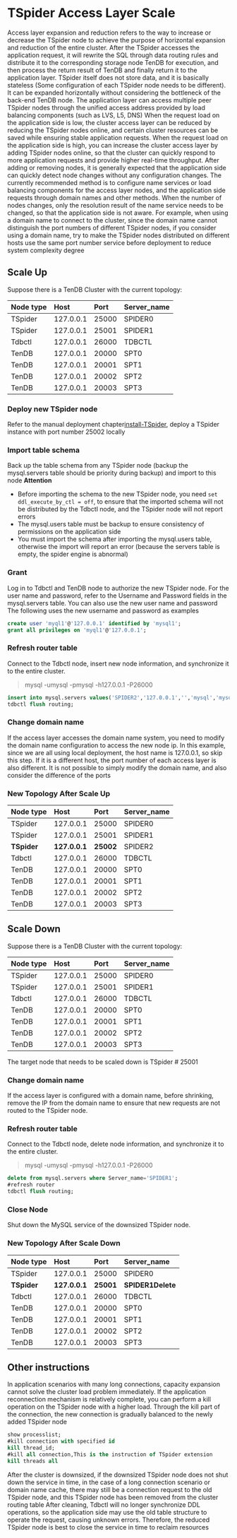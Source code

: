 # TSpider Access Layer Scale
Access layer expansion and reduction refers to the way to increase or decrease the TSpider node to achieve the purpose of horizontal expansion and reduction of the entire cluster.
After the TSpider accesses the application request, it will rewrite the SQL through data routing rules and distribute it to the corresponding storage node TenDB for execution, and then process the return result of TenDB and finally return it to the application layer.
TSpider itself does not store data, and it is basically stateless (Some configuration of each TSpider node needs to be different). It can be expanded horizontally without considering the bottleneck of the back-end TenDB node. 
The application layer can access multiple peer TSpider nodes through the unified access address provided by load balancing components (such as LVS, L5, DNS)
When the request load on the application side is low, the cluster access layer can be reduced by reducing the TSpider nodes online, and certain cluster resources can be saved while ensuring stable application requests.
When the request load on the application side is high, you can increase the cluster access layer by adding TSpider nodes online, so that the cluster can quickly respond to more application requests and provide higher real-time throughput.
After adding or removing nodes, it is generally expected that the application side can quickly detect node changes without any configuration changes. The currently recommended method is to configure name services or load balancing components for the access layer nodes, and the application side requests through domain names and other methods. 
When the number of nodes changes, only the resolution result of the name service needs to be changed, so that the application side is not aware. For example, when using a domain name to connect to the cluster, since the domain name cannot distinguish the port numbers of different TSpider nodes, if you consider using a domain name, try to make the TSpider nodes distributed on different hosts use the same port number service before deployment to reduce system complexity degree


## Scale Up

<a id="jump1"></a>


Suppose there is a TenDB Cluster with the current topology:

| Node type | 	Host|Port|Server_name|
| :--- | :----|:----|:----|
|TSpider|127.0.0.1|25000|SPIDER0|
|TSpider|127.0.0.1|25001|SPIDER1|
|Tdbctl|127.0.0.1|26000|TDBCTL|
|TenDB|127.0.0.1|20000|SPT0|
|TenDB|127.0.0.1|20001|SPT1|
|TenDB|127.0.0.1|20002|SPT2|
|TenDB|127.0.0.1|20003|SPT3|

### Deploy new TSpider node  

Refer to the manual deployment chapter[install-TSpider](manual-install.md/#jump2), deploy a TSpider instance with port number 25002 locally

### Import table schema
Back up the table schema from any TSpider node (backup the mysql.servers table should be priority during backup) and import to this node
__Attention__
- Before importing the schema to the new TSpider node, you need ```set ddl_execute_by_ctl = off```, to ensure that the imported schema will not be distributed by the Tdbctl node, and the TSpider node will not report errors
- The mysql.users table must be backup to ensure consistency of permissions on the application side
- You must import the schema after importing the mysql.users table, otherwise the import will report an error (because the servers table is empty, the spider engine is abnormal)


### Grant
Log in to Tdbctl and TenDB node to authorize the new TSpider node.
For the user name and password, refer to the Username and Password fields in the mysql.servers table. You can also use the new user name and password
The following uses the new username and password as examples

```sql
create user 'myql1'@'127.0.0.1' identified by 'mysql1';
grant all privileges on 'myql1'@'127.0.0.1';
```

### Refresh router table  
Connect to the Tdbctl node, insert new node information, and synchronize it to the entire cluster.
> mysql -umysql -pmysql -h127.0.0.1 -P26000
```sql
insert into mysql.servers values('SPIDER2','127.0.0.1','','mysql','mysql',25002,'','SPIDER','');
tdbctl flush routing;
```

### Change domain name
If the access layer accesses the domain name system, you need to modify the domain name configuration to access the new node ip.
In this example, since we are all using local deployment, the host name is 127.0.0.1, so skip this step.
If it is a different host, the port number of each access layer is also different. It is not possible to simply modify the domain name, and also consider the difference of the ports

### New Topology After Scale Up 
| Node type | 	Host|Port|Server_name|
| :--- | :----|:----|:----|
|TSpider|127.0.0.1|25000|SPIDER0|
|TSpider|127.0.0.1|25001|SPIDER1|
|__TSpider__|__127.0.0.1__|__25002__|SPIDER2|
|Tdbctl|127.0.0.1|26000|TDBCTL|
|TenDB|127.0.0.1|20000|SPT0|
|TenDB|127.0.0.1|20001|SPT1|
|TenDB|127.0.0.1|20002|SPT2|
|TenDB|127.0.0.1|20003|SPT3|

## Scale Down
Suppose there is a TenDB Cluster with the current topology:

| Node type | 	Host|Port|Server_name|
| :--- | :----|:----|:----|
|TSpider|127.0.0.1|25000|SPIDER0|
|TSpider|127.0.0.1|25001|SPIDER1|
|Tdbctl|127.0.0.1|26000|TDBCTL|
|TenDB|127.0.0.1|20000|SPT0|
|TenDB|127.0.0.1|20001|SPT1|
|TenDB|127.0.0.1|20002|SPT2|
|TenDB|127.0.0.1|20003|SPT3|
The target node that needs to be scaled down is TSpider # 25001

### Change domain name 
If the access layer is configured with a domain name, before shrinking, remove the IP  from the domain name to ensure that new requests are not routed to the TSpider node.

### Refresh router table  
Connect to the Tdbctl node, delete node information, and synchronize it to the entire cluster.

> mysql -umysql -pmysql -h127.0.0.1 -P26000  
```sql
delete from mysql.servers where Server_name='SPIDER1';
#refresh router
tdbctl flush routing;
```

### Close Node
Shut down the MySQL service of the downsized TSpider node.

### New Topology After Scale Down

| Node type | 	Host|Port|Server_name|
| :--- | :----|:----|:----|
|TSpider|127.0.0.1|25000|SPIDER0|
|__TSpider__|__127.0.0.1__|__25001__|__SPIDER1Delete__|
|Tdbctl|127.0.0.1|26000|TDBCTL|
|TenDB|127.0.0.1|20000|SPT0|
|TenDB|127.0.0.1|20001|SPT1|
|TenDB|127.0.0.1|20002|SPT2|
|TenDB|127.0.0.1|20003|SPT3|

## Other instructions
In application scenarios with many long connections, capacity expansion cannot solve the cluster load problem immediately. If the application reconnection mechanism is relatively complete, you can perform a kill operation on the TSpider node with a higher load. Through the kill part of the connection, the new connection is gradually balanced to the newly added TSpider node
```sql
show processlist;
#kill connection with specified id
kill thread_id;
#kill all connection,This is the instruction of TSpider extension
kill threads all
```

After the cluster is downsized, if the downsized TSpider node does not shut down the service in time, in the case of a long connection scenario or domain name cache, there may still be a connection request to the old TSpider node, and this TSpider node has been removed from the cluster routing table After cleaning, Tdbctl will no longer synchronize DDL operations, so the application side may use the old table structure to operate the request, causing unknown errors. Therefore, the reduced TSpider node is best to close the service in time to reclaim resources
